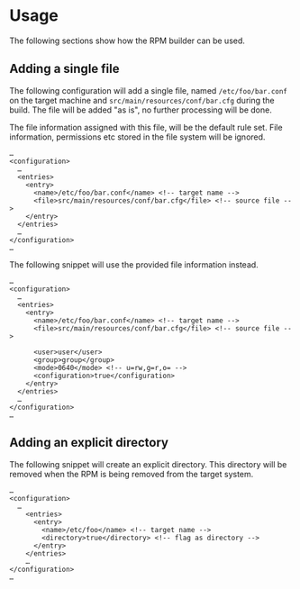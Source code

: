 # Usage

The following sections show how the RPM builder can be used.
  
## Adding a single file

The following configuration will add a single file, named `/etc/foo/bar.conf` on the target
machine and `src/main/resources/conf/bar.cfg` during the build. The file will be added "as is",
no further processing will be done.
  
The file information assigned with this file, will be the default rule set. File information,
permissions etc stored in the file system will be ignored.

    …
    <configuration>
      …
      <entries>
        <entry>
          <name>/etc/foo/bar.conf</name> <!-- target name -->
          <file>src/main/resources/conf/bar.cfg</file> <!-- source file -->
        </entry>
      </entries>
      …
    </configuration>
    …

The following snippet will use the provided file information instead.

    …
    <configuration>
      …
      <entries>
        <entry>
          <name>/etc/foo/bar.conf</name> <!-- target name -->
          <file>src/main/resources/conf/bar.cfg</file> <!-- source file -->
          
          <user>user</user>
          <group>group</group>
          <mode>0640</mode> <!-- u=rw,g=r,o= -->
          <configuration>true</configuration>
        </entry>
      </entries>
      …
    </configuration>
    …


## Adding an explicit directory

The following snippet will create an explicit directory. This directory will be
removed when the RPM is being removed from the target system.

    …
    <configuration>
      …
        <entries>
          <entry>
            <name>/etc/foo</name> <!-- target name -->
            <directory>true</directory> <!-- flag as directory -->
          </entry>
        </entries>
        …
    </configuration>
    …
